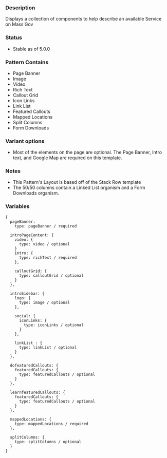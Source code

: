 ### Description
Displays a collection of components to help describe an available Service on Mass Gov

### Status
* Stable as of 5.0.0

### Pattern Contains
* Page Banner 
* Image 
* Video 
* Rich Text 
* Callout Grid 
* Icon Links 
* Link List 
* Featured Callouts
* Mapped Locations 
* Split Columns 
* Form Downloads 


### Variant options
* Most of the elements on the page are optional.  The Page Banner, Intro text, and Google Map are required on this template.


### Notes
* This Pattern's Layout is based off of the Stack Row template
* The 50/50 columns contain a Linked List organism and a Form Downloads organism.

### Variables
~~~
{
  pageBanner: 
    type: pageBanner / required

  introPageContent: {
    video: {
      type: video / optional
    }
    intro: {
      type: richText / required
    },

    calloutGrid: {
      type: calloutGrid / optional
    }
  },

  introSidebar: {
    logo: {
      type: image / optional
    },

    social: {
      iconLinks: {
        type: iconLinks / optional
      }
    },

    linkList : {
      type: linkList / optional
    }
  },

  dofeaturedCallouts: {
    featuredCallouts: {
      type: featuredCallouts / optional
    }
  },

  learnfeaturedCallouts: {
    featuredCallouts: {
      type: featuredCallouts / optional
    }
  },

  mappedLocations: {
    type: mappedLocations / required
  },

  splitColumns: {
    type: splitColumns / optional
  }
}
~~~
